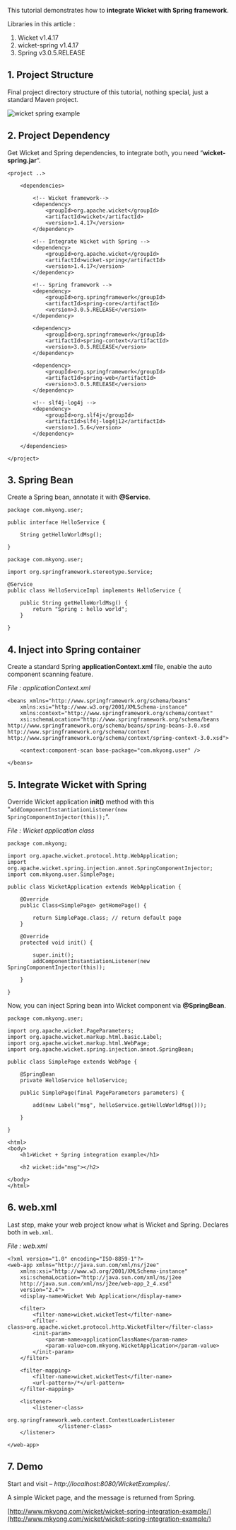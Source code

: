 This tutorial demonstrates how to **integrate Wicket with Spring framework**.

Libraries in this article :

1.  Wicket v1.4.17
2.  wicket-spring v1.4.17
3.  Spring v3.0.5.RELEASE

## 1\. Project Structure

Final project directory structure of this tutorial, nothing special, just a standard Maven project.

![wicket spring example](http://www.mkyong.com/wp-content/uploads/2011/06/wicket-spring-example.png)

## 2\. Project Dependency

Get Wicket and Spring dependencies, to integrate both, you need “**wicket-spring.jar**“.

    <project ..>

    	<dependencies>

    		<!-- Wicket framework-->
    		<dependency>
    			<groupId>org.apache.wicket</groupId>
    			<artifactId>wicket</artifactId>
    			<version>1.4.17</version>
    		</dependency>

    		<!-- Integrate Wicket with Spring -->
    		<dependency>
    			<groupId>org.apache.wicket</groupId>
    			<artifactId>wicket-spring</artifactId>
    			<version>1.4.17</version>
    		</dependency>

    		<!-- Spring framework -->
    		<dependency>
    			<groupId>org.springframework</groupId>
    			<artifactId>spring-core</artifactId>
    			<version>3.0.5.RELEASE</version>
    		</dependency>

    		<dependency>
    			<groupId>org.springframework</groupId>
    			<artifactId>spring-context</artifactId>
    			<version>3.0.5.RELEASE</version>
    		</dependency>

    		<dependency>
    			<groupId>org.springframework</groupId>
    			<artifactId>spring-web</artifactId>
    			<version>3.0.5.RELEASE</version>
    		</dependency>

    		<!-- slf4j-log4j -->
    		<dependency>
    			<groupId>org.slf4j</groupId>
    			<artifactId>slf4j-log4j12</artifactId>
    			<version>1.5.6</version>
    		</dependency>

    	</dependencies>

    </project>

## 3\. Spring Bean

Create a Spring bean, annotate it with **@Service**.

    package com.mkyong.user;

    public interface HelloService {

    	String getHelloWorldMsg();

    }

    package com.mkyong.user;

    import org.springframework.stereotype.Service;

    @Service
    public class HelloServiceImpl implements HelloService {

    	public String getHelloWorldMsg() {
    		return "Spring : hello world";
    	}

    }

## 4\. Inject into Spring container

Create a standard Spring **applicationContext.xml** file, enable the auto component scanning feature.

_File : applicationContext.xml_

    <beans xmlns="http://www.springframework.org/schema/beans"
    	xmlns:xsi="http://www.w3.org/2001/XMLSchema-instance"
    	xmlns:context="http://www.springframework.org/schema/context"
    	xsi:schemaLocation="http://www.springframework.org/schema/beans
    http://www.springframework.org/schema/beans/spring-beans-3.0.xsd
    http://www.springframework.org/schema/context
    http://www.springframework.org/schema/context/spring-context-3.0.xsd">

    	<context:component-scan base-package="com.mkyong.user" />

    </beans>

## 5\. Integrate Wicket with Spring

Override Wicket application **init()** method with this “`addComponentInstantiationListener(new SpringComponentInjector(this));`“.

_File : Wicket application class_

    package com.mkyong;

    import org.apache.wicket.protocol.http.WebApplication;
    import org.apache.wicket.spring.injection.annot.SpringComponentInjector;
    import com.mkyong.user.SimplePage;

    public class WicketApplication extends WebApplication {

    	@Override
    	public Class<SimplePage> getHomePage() {

    		return SimplePage.class; // return default page
    	}

    	@Override
    	protected void init() {

    		super.init();
    		addComponentInstantiationListener(new SpringComponentInjector(this));

    	}

    }

Now, you can inject Spring bean into Wicket component via **@SpringBean**.

    package com.mkyong.user;

    import org.apache.wicket.PageParameters;
    import org.apache.wicket.markup.html.basic.Label;
    import org.apache.wicket.markup.html.WebPage;
    import org.apache.wicket.spring.injection.annot.SpringBean;

    public class SimplePage extends WebPage {

    	@SpringBean
    	private HelloService helloService;

    	public SimplePage(final PageParameters parameters) {

    		add(new Label("msg", helloService.getHelloWorldMsg()));

    	}

    }

    <html>
    <body>
    	<h1>Wicket + Spring integration example</h1>

    	<h2 wicket:id="msg"></h2>

    </body>
    </html>

## 6\. web.xml

Last step, make your web project know what is Wicket and Spring. Declares both in `web.xml`.

_File : web.xml_

    <?xml version="1.0" encoding="ISO-8859-1"?>
    <web-app xmlns="http://java.sun.com/xml/ns/j2ee"
        xmlns:xsi="http://www.w3.org/2001/XMLSchema-instance"
    	xsi:schemaLocation="http://java.sun.com/xml/ns/j2ee
    	http://java.sun.com/xml/ns/j2ee/web-app_2_4.xsd"
    	version="2.4">
    	<display-name>Wicket Web Application</display-name>

    	<filter>
    		<filter-name>wicket.wicketTest</filter-name>
    		<filter-class>org.apache.wicket.protocol.http.WicketFilter</filter-class>
    		<init-param>
    			<param-name>applicationClassName</param-name>
    			<param-value>com.mkyong.WicketApplication</param-value>
    		</init-param>
    	</filter>

    	<filter-mapping>
    		<filter-name>wicket.wicketTest</filter-name>
    		<url-pattern>/*</url-pattern>
    	</filter-mapping>

    	<listener>
    		<listener-class>
                         org.springframework.web.context.ContextLoaderListener
                    </listener-class>
    	</listener>

    </web-app>

## 7\. Demo

Start and visit – _http://localhost:8080/WicketExamples/_.

A simple Wicket page, and the message is returned from Spring.

[http://www.mkyong.com/wicket/wicket-spring-integration-example/](http://www.mkyong.com/wicket/wicket-spring-integration-example/)
